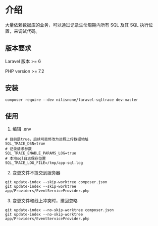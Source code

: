 # 介绍

大量依赖数据库的业务，可以通过记录生命周期内所有 SQL 及其 SQL 执行位置，来调试代码。

## 版本要求 

Laravel 版本 >= 6

PHP version >= 7.2


## 安装

```
composer require --dev nilisnone/laravel-sqltrace dev-master
```

## 使用

1. 编辑 .env

```
# 目前是true，后续可能修改为远程上传数据地址
SQL_TRACE_DSN=true
# 记录请求参数
SQL_TRACE_ENABLE_PARAMS_LOG=true
# 本地sql日志保存位置
SQL_TRACE_LOG_FILE=/tmp/app-sql.log
```

2. 变更文件不提交到服务器

```
git update-index --skip-worktree composer.json
git update-index --skip-worktree app/Providers/EventServiceProvider.php
```

3. 变更文件和线上冲突时，撤回忽略

```
git update-index --no-skip-worktree composer.json
git update-index --no-skip-worktree app/Providers/EventServiceProvider.php
```
